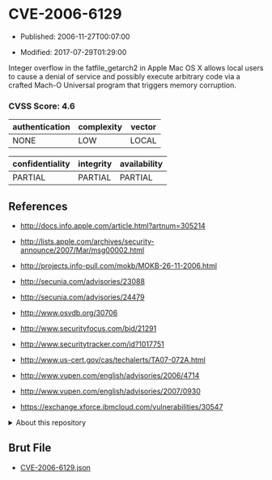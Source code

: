 # CVE-2006-6129

- Published: 2006-11-27T00:07:00

- Modified: 2017-07-29T01:29:00

Integer overflow in the fatfile_getarch2 in Apple Mac OS X allows local users to cause a denial of service and possibly execute arbitrary code via a crafted Mach-O Universal program that triggers memory corruption.

### CVSS Score: **4.6**

| authentication | complexity | vector |
| --- | --- | --- |
| NONE | LOW | LOCAL |

| confidentiality | integrity | availability |
| --- | --- | --- |
| PARTIAL | PARTIAL | PARTIAL |

## References

* http://docs.info.apple.com/article.html?artnum=305214

* http://lists.apple.com/archives/security-announce/2007/Mar/msg00002.html

* http://projects.info-pull.com/mokb/MOKB-26-11-2006.html

* http://secunia.com/advisories/23088

* http://secunia.com/advisories/24479

* http://www.osvdb.org/30706

* http://www.securityfocus.com/bid/21291

* http://www.securitytracker.com/id?1017751

* http://www.us-cert.gov/cas/techalerts/TA07-072A.html

* http://www.vupen.com/english/advisories/2006/4714

* http://www.vupen.com/english/advisories/2007/0930

* https://exchange.xforce.ibmcloud.com/vulnerabilities/30547

<details>
<summary>About this repository</summary> 

  This repository is part of the project [Live Hack CVE](https://github.com/Live-Hack-CVE). Main website can be found [www.live-hack.org](https://www.live-hack.org) 
  
  Made by [Sn0wAlice](https://github.com/Sn0wAlice) for the people that care about security and need to have a feed of the latest CVEs. Hope you enjoy it, don't forget to star the repo and follow me on [Twitter](https://twitter.com/Sn0wAlice) and [Github](https://github.com/Sn0wAlice). And that is my [personnal website](https://www.alice-snow.me/)

  - [Home Page](https://github.com/Live-Hack-CVE)
  - [Framework](https://github.com/Live-Hack-CVE/cve-framework)
  - [CVE database](https://github.com/Live-Hack-CVE/full_database)
  - [Changelog](https://github.com/Live-Hack-CVE/Changelog)
</details>

## Brut File

* [CVE-2006-6129.json](https://raw.githubusercontent.com/Live-Hack-CVE/full_database/main/cves/2006/CVE-2006-6129.json)

